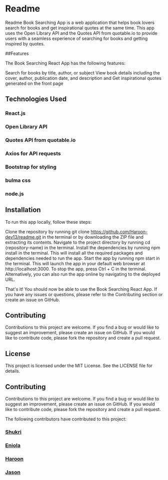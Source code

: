 # Readme


Readme Book Searching App is a web application that helps book lovers search for books and get inspirational quotes at the same time. This app uses the Open Library API and the Quotes API from quotable.io to provide users with a seamless experience of searching for books and getting inspired by quotes.

##Features

The Book Searching React App has the following features:

Search for books by title, author, or subject
View book details including the cover, author, publication date, and description and
Get inspirational quotes generated on the front page

## Technologies Used

### React.js

### Open Library API

### Quotes API from quotable.io

### Axios for API requests

### Bootstrap for styling

### bulma css

### node.js

## Installation

To run this app locally, follow these steps:

Clone the repository by running git clone https://github.com/Haroon-dev13/readme.git in the terminal or by downloading the ZIP file and extracting its contents.
Navigate to the project directory by running cd {repository-name} in the terminal.
Install the dependencies by running npm install in the terminal. This will install all the required packages and dependencies needed to run the app.
Start the app by running npm start in the terminal. This will launch the app in your default web browser at http://localhost:3000.
To stop the app, press Ctrl + C in the terminal.
Alternatively, you can also run the app online by navigating to the deployed URL.

That's it! You should now be able to use the Book Searching React App. If you have any issues or questions, please refer to the Contributing section or create an issue on GitHub.

## Contributing

Contributions to this project are welcome. If you find a bug or would like to suggest an improvement, please create an issue on GitHub. If you would like to contribute code, please fork the repository and create a pull request.

## License

This project is licensed under the MIT License. See the LICENSE file for details.

## Contributing

Contributions to this project are welcome. If you find a bug or would like to suggest an improvement, please create an issue on GitHub. If you would like to contribute code, please fork the repository and create a pull request.

The following contributors have contributed to this project:
### [Shukri](https://github.com/shukri74)
### [Eniola](https://github.com/eniolaxo)
### [Haroon](https://github.com/Haroon-dev13)
### [Jason](https://github.com/Shortms)

